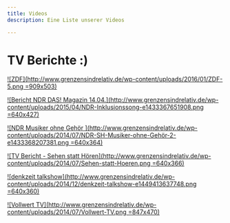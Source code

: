```yaml
---
title: Videos
description: Eine Liste unserer Videos

---
```

# TV Berichte :)

[![ZDF](http://www.grenzensindrelativ.de/wp-content/uploads/2016/01/ZDF-5.png =909x503)](http://www.zdf.de/ZDFmediathek/beitrag/video/2650818/Kunst-bewegt#/beitrag/video/2650818/Kunst-bewegt)

[![Bericht NDR DAS! Magazin 14.04.](http://www.grenzensindrelativ.de/wp-content/uploads/2015/04/NDR-Inklusionssong-e1433367651908.png =640x427)](https://www.youtube.com/watch?v=BPQpJT0kyMw)

[![NDR Musiker ohne Gehör ](http://www.grenzensindrelativ.de/wp-content/uploads/2014/07/NDR-SH-Musiker-ohne-Gehör-2-e1433368207381.png =640x364)](https://www.youtube.com/watch?v=7RohEwmDdXY)

[![TV Bericht - Sehen statt Hören](http://www.grenzensindrelativ.de/wp-content/uploads/2014/07/Sehen-statt-Hoeren.png =640x366)](https://www.youtube.com/watch?v=XCACmrTMky8)

[![denkzeit talkshow](http://www.grenzensindrelativ.de/wp-content/uploads/2014/12/denkzeit-talkshow-e1449413637748.png =640x360)](http://www.br.de/mediathek/video/sendungen/denkzeit/talk-im-max-100.html)

[![Vollwert TV](http://www.grenzensindrelativ.de/wp-content/uploads/2014/07/Vollwert-TV.png =847x470)](https://www.youtube.com/watch?v=LlIbuEv-7AM)